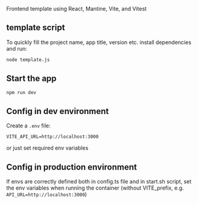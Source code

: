 Frontend template using React, Mantine, Vite, and Vitest

## template script
To quickly fill the project name, app title, version etc. install dependencies and run:
```bash
node template.js
```

## Start the app
```bash
npm run dev
```

## Config in dev environment
Create a `.env` file:
```
VITE_API_URL=http://localhost:3000
```
or just set required env variables

## Config in production environment
If envs are correctly defined both in config.ts file and in start.sh script, set the env variables when running the container (without VITE_prefix, e.g. `API_URL=http://localhost:3000`)

